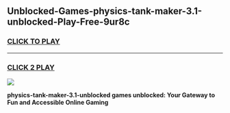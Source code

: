 
## Unblocked-Games-physics-tank-maker-3.1-unblocked-Play-Free-9ur8c
<h3>
<a href="https://premium76.site?title=physics-tank-maker-3.1-unblocked&ref=10A">CLICK TO PLAY</a></h3>
<hr>

<h3>
<a href="https://premium76.site?title=physics-tank-maker-3.1-unblocked&ref=10A">CLICK 2 PLAY</a>
  
</h3>

<a href="https://premium76.site?title=physics-tank-maker-3.1-unblocked&ref=10A"><img src="https://clearcache.store/games.png"></a>


**physics-tank-maker-3.1-unblocked games unblocked: Your Gateway to Fun and Accessible Online Gaming**
